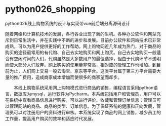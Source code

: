 # python026_shopping
python026线上购物系统的设计与实现带vue前后端分离源码设计

  随着网络和计算机技术的发展，各行各业出现了新的生机。各种办公软件和网站充斥到日常生活中，并在实践中不断的进步和发展。目前办公软件和网站技术已非常成熟，可以为用户提供更好的工作帮助。网上购物网近几年成为热门，对于商品的购买的途径最常用的有代购、自己去实地购买和网上购买。自己去实地购买一般适合有空闲时间的人们，代购虽然是大多数用户的最佳选择，但由于代购环节不透明而使大部分人们放弃。网上购买的使用量非常高，相对应的管理工作也增加。到目前为止，人们网上交易一般去淘宝、京东等平台。这类平台属于第三方平台需要大量的推广费用，造成商家成本增加而使很多的商家望而却步。

　　本线上购物系统采用网上购物模式进行商品的销售，编程语言采用python语言，数据库为mysql，运行软件为Pycharm。本系统包括用户和管理员，用户可以在系统中查看商品信息进行购买，可以进行评价、收藏和管理订单信息；管理员可以管理网站的商品、商品的类型、订单信息。为了保证系统的健康和正向发展，管理员可以对注册用户的资料进行审核。本系统实现了商品的网上销售，减少员工的工作量，提高用户购买的效率和适应时代发展。
